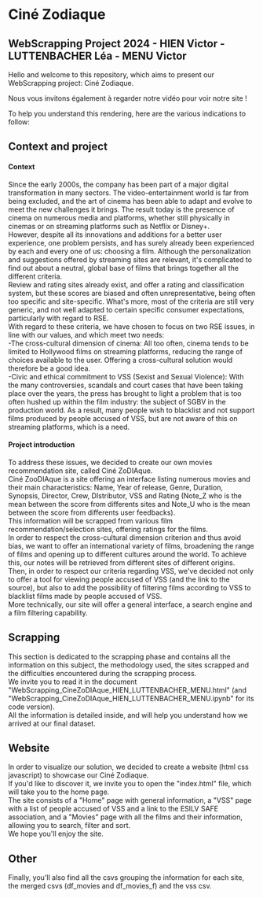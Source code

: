 # Ciné Zodiaque  

## WebScrapping Project 2024 - HIEN Victor - LUTTENBACHER Léa - MENU Victor

Hello and welcome to this repository, which aims to present our WebScrapping project: Ciné Zodiaque.  

  Nous vous invitons également à regarder notre vidéo pour voir notre site !  
  
To help you understand this rendering, here are the various indications to follow:

## Context and project
#### Context
Since the early 2000s, the company has been part of a major digital transformation in many sectors. The video-entertainment world is far from being excluded, and the art of cinema has been able to adapt and evolve to meet the new challenges it brings. The result today is the presence of cinema on numerous media and platforms, whether still physically in cinemas or on streaming platforms such as Netflix or Disney+.  
However, despite all its innovations and additions for a better user experience, one problem persists, and has surely already been experienced by each and every one of us: choosing a film. Although the personalization and suggestions offered by streaming sites are relevant, it's complicated to find out about a neutral, global base of films that brings together all the different criteria.  
Review and rating sites already exist, and offer a rating and classification system, but these scores are biased and often unrepresentative, being often too specific and site-specific. What's more, most of the criteria are still very generic, and not well adapted to certain specific consumer expectations, particularly with regard to RSE.  
With regard to these criteria, we have chosen to focus on two RSE issues, in line with our values, and which meet two needs:  
-The cross-cultural dimension of cinema: All too often, cinema tends to be limited to Hollywood films on streaming platforms, reducing the range of choices available to the user. Offering a cross-cultural solution would therefore be a good idea.  
-Civic and ethical commitment to VSS (Sexist and Sexual Violence): With the many controversies, scandals and court cases that have been taking place over the years, the press has brought to light a problem that is too often hushed up within the film industry: the subject of SGBV in the production world. As a result, many people wish to blacklist and not support films produced by people accused of VSS, but are not aware of this on streaming platforms, which is a need.

#### Project introduction
To address these issues, we decided to create our own movies recommendation site, called Ciné ZoDIAque.  
Ciné ZooDIAque is a site offering an interface listing numerous movies and their main characteristics: Name, Year of release, Genre, Duration, Synopsis, Director, Crew, DIstributor, VSS and Rating (Note_Z who is the mean between the score from differents sites and Note_U who is the mean between the score from differents user feedbacks).  
This information will be scrapped from various film recommendation/selection sites, offering ratings for the films.  
In order to respect the cross-cultural dimension criterion and thus avoid bias, we want to offer an international variety of films, broadening the range of films and opening up to different cultures around the world. To achieve this, our notes will be retrieved from different sites of different origins.  
Then, in order to respect our criteria regarding VSS, we've decided not only to offer a tool for viewing people accused of VSS (and the link to the source), but also to add the possibility of filtering films according to VSS to blacklist films made by people accused of VSS.  
More technically, our site will offer a general interface, a search engine and a film filtering capability.  

## Scrapping
This section is dedicated to the scrapping phase and contains all the information on this subject, the methodology used, the sites scrapped and the difficulties encountered during the scrapping process.  
We invite you to read it in the document "WebScrapping_CineZoDIAque_HIEN_LUTTENBACHER_MENU.html" (and "WebScrapping_CineZoDIAque_HIEN_LUTTENBACHER_MENU.ipynb" for its code version).  
All the information is detailed inside, and will help you understand how we arrived at our final dataset.

## Website
In order to visualize our solution, we decided to create a website (html css javascript) to showcase our Ciné Zodiaque.  
If you'd like to discover it, we invite you to open the "index.html" file, which will take you to the home page.  
The site consists of a "Home" page with general information, a "VSS" page with a list of people accused of VSS and a link to the ESILV SAFE association, and a "Movies" page with all the films and their information, allowing you to search, filter and sort.  
We hope you'll enjoy the site.

## Other
Finally, you'll also find all the csvs grouping the information for each site, the merged csvs (df_movies and df_movies_f) and the vss csv.
